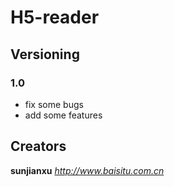 # H5-reader
## Versioning
### 1.0
* fix some bugs
* add some features
## Creators
**sunjianxu**
*http://www.baisitu.com.cn*